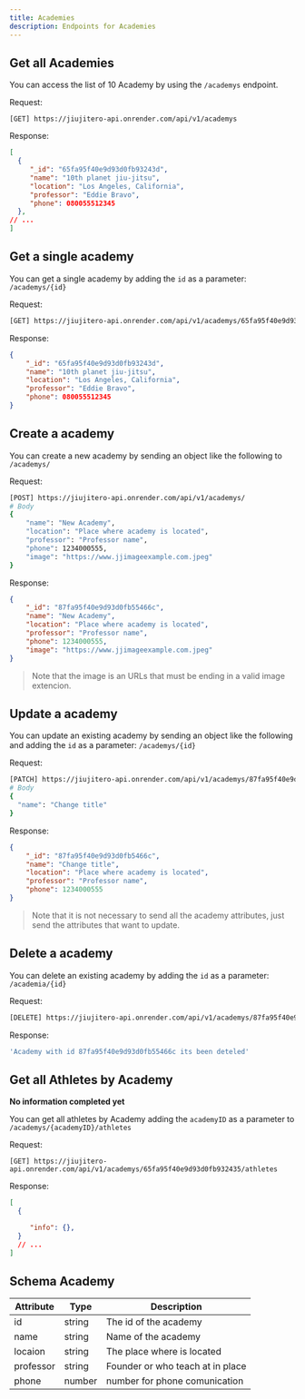 ```yaml
---
title: Academies
description: Endpoints for Academies
---
```


## Get all Academies

You can access the list of 10 Academy by using the `/academys` endpoint.

Request:

```
[GET] https://jiujitero-api.onrender.com/api/v1/academys
```

Response:

```json
[
  {
     "_id": "65fa95f40e9d93d0fb93243d",
     "name": "10th planet jiu-jitsu",
     "location": "Los Angeles, California",
     "professor": "Eddie Bravo",
     "phone": 080055512345
  },
// ...
]
```

## Get a single academy


You can get a single academy by adding the `id` as a parameter: `/academys/{id}`

Request:

```sh
[GET] https://jiujitero-api.onrender.com/api/v1/academys/65fa95f40e9d93d0fb93243d
```

Response:

```json
{
    "_id": "65fa95f40e9d93d0fb93243d",
    "name": "10th planet jiu-jitsu",
    "location": "Los Angeles, California",
    "professor": "Eddie Bravo",
    "phone": 080055512345
}
```

## Create a academy


You can create a new academy by sending an object like the following to `/academys/`

Request:

```sh
[POST] https://jiujitero-api.onrender.com/api/v1/academys/
# Body
{
	"name": "New Academy",
	"location": "Place where academy is located",
	"professor": "Professor name",
	"phone": 1234000555,
    "image": "https://www.jjimageexample.com.jpeg"
}
```

Response:

```json
{
    "_id": "87fa95f40e9d93d0fb55466c",
    "name": "New Academy",
    "location": "Place where academy is located",
    "professor": "Professor name",
    "phone": 1234000555,
    "image": "https://www.jjimageexample.com.jpeg"
}
```

> Note that the image is an URLs that must be ending in a valid image extencion. 

## Update a academy


You can update an existing academy by sending an object like the following and adding the `id` as a parameter: `/academys/{id}`

Request:

```sh
[PATCH] https://jiujitero-api.onrender.com/api/v1/academys/87fa95f40e9d93d0fb55466c
# Body
{
  "name": "Change title"
}
```

Response:

```json
{
    "_id": "87fa95f40e9d93d0fb5466c",
	"name": "Change title",
	"location": "Place where academy is located",
	"professor": "Professor name",
	"phone": 1234000555
}

```

> Note that it is not necessary to send all the academy attributes, just send the attributes that want to update.

## Delete a academy


You can delete an existing academy by adding the `id` as a parameter: `/academia/{id}`

Request:

```sh
[DELETE] https://jiujitero-api.onrender.com/api/v1/academys/87fa95f40e9d93d0fb55466c
```

Response:

```sh
'Academy with id 87fa95f40e9d93d0fb55466c its been deteled'
```

## Get all Athletes by Academy

**No information completed yet**

You can get all athletes by Academy adding the `academyID` as a parameter to `/academys/{academyID}/athletes`

Request:

```
[GET] https://jiujitero-api.onrender.com/api/v1/academys/65fa95f40e9d93d0fb932435/athletes
```

Response:

```json
[
  {

     "info": {},
  }
  // ...
]
```

## Schema Academy


| Attribute | Type   | Description                     |
| --------- | ------ | ------------------------------- |
| id        | string | The id of the academy           |                                                    
| name      | string | Name of the academy             |                                                    
| locaion   | string | The place where is located      |                                                    
| professor | string | Founder or who teach at in place|                                                    
| phone     | number | number for phone comunication   |